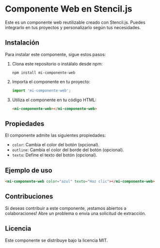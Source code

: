 # Componente Web en Stencil.js

Este es un componente web reutilizable creado con Stencil.js. Puedes integrarlo en tus proyectos y personalizarlo según tus necesidades.

## Instalación

Para instalar este componente, sigue estos pasos:

1. Clona este repositorio o instálalo desde npm:

   ```
   npm install mi-componente-web
   ```

2. Importa el componente en tu proyecto:

   ```javascript
   import 'mi-componente-web';
   ```

3. Utiliza el componente en tu código HTML:
   ```html
   <mi-componente-web></mi-componente-web>
   ```

## Propiedades

El componente admite las siguientes propiedades:

- `color`: Cambia el color del botón (opcional).
- `outline`: Cambia el color del borde del botón (opcional).
- `texto`: Define el texto del botón (opcional).

## Ejemplo de uso

```html
<mi-componente-web color="azul" texto="Haz clic"></mi-componente-web>
```

## Contribuciones

Si deseas contribuir a este componente, ¡estamos abiertos a colaboraciones! Abre un problema o envía una solicitud de extracción.

## Licencia

Este componente se distribuye bajo la licencia MIT.
